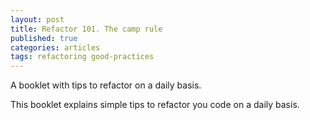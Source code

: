 ```yaml
---
layout: post
title: Refactor 101. The camp rule
published: true
categories: articles
tags: refactoring good-practices
---
```

A booklet with tips to refactor on a daily basis.

This booklet explains simple tips to refactor you code on a daily basis.

<script async class="speakerdeck-embed" data-id="edbfeed47c4b4fddac6d029f39687e05" data-ratio="1.33333333333333" src="//speakerdeck.com/assets/embed.js"></script>
